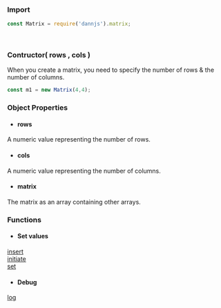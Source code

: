 ### Import
```js
const Matrix = require('dannjs').matrix;
```
<br/>

### Contructor( rows , cols )
When you create a matrix, you need to specify the number of rows & the number of columns.

```js
const m1 = new Matrix(4,4);
```

### Object Properties

- #### rows <br/>
A numeric value representing the number of rows.
<br/>

- #### cols <br/>
A numeric value representing the number of columns.
<br/>

- #### matrix <br/>
The matrix as an array containing other arrays.
<br/>

### Functions


- #### Set values
[insert]() <br/>
[initiate]() <br/>
[set]()

- #### Debug
[log]()

<br/><br/><br/>
